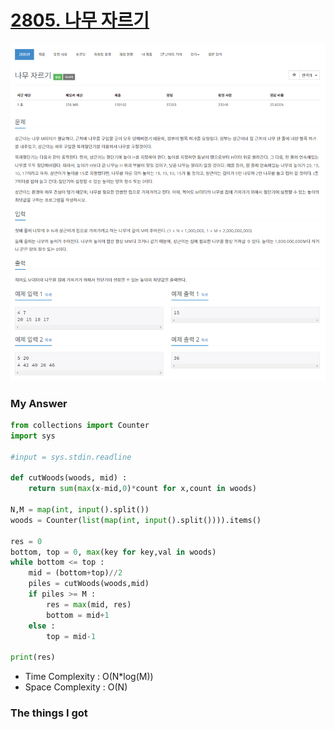 # [2805. 나무 자르기](https://www.acmicpc.net/problem/2805)

![image](Problem.png)



### My Answer

```python
from collections import Counter
import sys

#input = sys.stdin.readline

def cutWoods(woods, mid) : 
    return sum(max(x-mid,0)*count for x,count in woods)

N,M = map(int, input().split())
woods = Counter(list(map(int, input().split()))).items()

res = 0
bottom, top = 0, max(key for key,val in woods)
while bottom <= top : 
    mid = (bottom+top)//2
    piles = cutWoods(woods,mid)
    if piles >= M : 
        res = max(mid, res)
        bottom = mid+1
    else : 
        top = mid-1
        
print(res)
```

* Time Complexity : O(N*log(M))
* Space Complexity : O(N)



### The things I got
